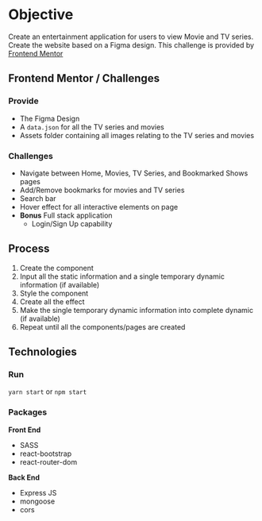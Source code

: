 # Objective

Create an entertainment application for users to view Movie and TV series. Create the website based on a Figma design. This challenge is provided by [Frontend Mentor](https://www.frontendmentor.io/challenges/entertainment-web-app-J-UhgAW1X)

## Frontend Mentor / Challenges

### Provide
- The Figma Design
- A `data.json` for all the TV series and movies
- Assets folder containing all images relating to the TV series and movies

### Challenges
- Navigate between Home, Movies, TV Series, and Bookmarked Shows pages
- Add/Remove bookmarks for movies and TV series
- Search bar
- Hover effect for all interactive elements on page
- **Bonus** Full stack application
    - Login/Sign Up capability

## Process

1. Create the component
2. Input all the static information and a single temporary dynamic information (if available)
3. Style the component
4. Create all the effect
5. Make the single temporary dynamic information into complete dynamic (if available)
6. Repeat until all the components/pages are created

## Technologies

### Run 

`yarn start` or `npm start`

### Packages

**Front End**
- SASS
- react-bootstrap
- react-router-dom

**Back End**
- Express JS
- mongoose
- cors